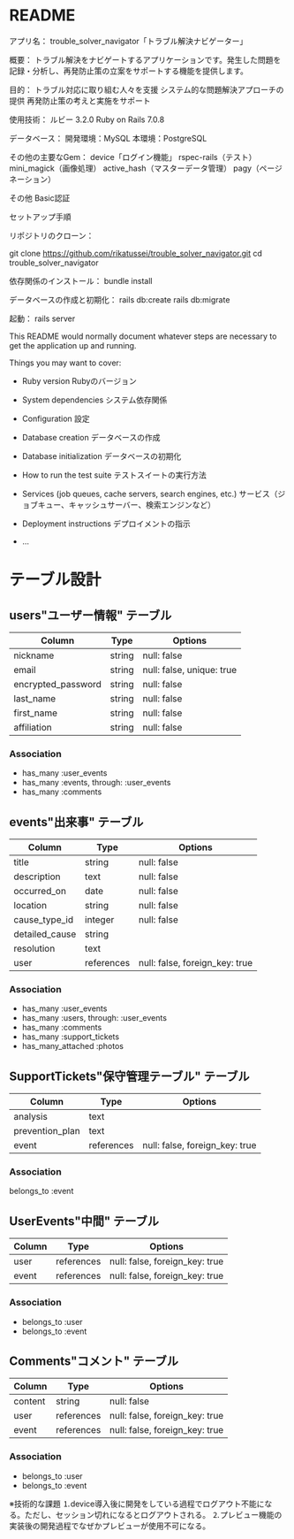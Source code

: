 # README

アプリ名：
trouble_solver_navigator「トラブル解決ナビゲーター」

概要：
トラブル解決をナビゲートするアプリケーションです。発生した問題を記録・分析し、再発防止策の立案をサポートする機能を提供します。

目的：
トラブル対応に取り組む人々を支援
システム的な問題解決アプローチの提供
再発防止策の考えと実施をサポート

使用技術：
ルビー 3.2.0
Ruby on Rails 7.0.8

データベース：
開発環境：MySQL
本環境：PostgreSQL

その他の主要なGem：
device「ログイン機能」
rspec-rails（テスト）
mini_magick（画像処理）
active_hash（マスターデータ管理）
pagy（ページネーション）

その他
Basic認証

セットアップ手順

リポジトリのクローン：

git clone https://github.com/rikatussei/trouble_solver_navigator.git
cd trouble_solver_navigator

依存関係のインストール：
bundle install

データベースの作成と初期化：
rails db:create
rails db:migrate

起動：
rails server


This README would normally document whatever steps are necessary to get the
application up and running.

Things you may want to cover:

* Ruby version
Rubyのバージョン

* System dependencies
システム依存関係

* Configuration
設定

* Database creation
データベースの作成

* Database initialization
データベースの初期化

* How to run the test suite
テストスイートの実行方法

* Services (job queues, cache servers, search engines, etc.)
サービス（ジョブキュー、キャッシュサーバー、検索エンジンなど）

* Deployment instructions
デプロイメントの指示

* ...


# テーブル設計

## users"ユーザー情報" テーブル

| Column             | Type   | Options                   |
| ------------------ | ------ | ------------------------- |
| nickname           | string | null: false               |
| email              | string | null: false, unique: true |
| encrypted_password | string | null: false               |
| last_name          | string | null: false               |
| first_name         | string | null: false               |
| affiliation        | string | null: false               |

### Association
- has_many :user_events
- has_many :events, through: :user_events
- has_many :comments 


## events"出来事" テーブル

| Column              | Type      | Options                        |
| ------------------- | --------- | ------------------------------ |
| title               | string    | null: false                    |
| description         | text      | null: false                    |
| occurred_on         | date      | null: false                    |
| location            | string    | null: false                    |
| cause_type_id       | integer   | null: false                    |
| detailed_cause      | string    |                                |
| resolution          | text      |                                |
| user                | references| null: false, foreign_key: true |

### Association
- has_many :user_events
- has_many :users, through: :user_events
- has_many :comments
- has_many :support_tickets
- has_many_attached :photos


## SupportTickets"保守管理テーブル" テーブル

| Column               | Type             | Options                        |
| -------------------- | ---------------- | ------------------------------ |
| analysis             | text             |                                |
| prevention_plan      | text             |                                |
| event                | references       | null: false, foreign_key: true |

### Association
belongs_to :event 


## UserEvents"中間" テーブル

| Column         | Type       | Options                        |
| -------------- | ---------- | ------------------------------ |
| user           | references | null: false, foreign_key: true |
| event          | references | null: false, foreign_key: true |

### Association
- belongs_to :user 
- belongs_to :event


## Comments"コメント" テーブル

| Column         | Type       | Options                        |
| -------------- | ---------- | ------------------------------ |
| content        | string     | null: false                    |
| user           | references | null: false, foreign_key: true |
| event          | references | null: false, foreign_key: true |

### Association
- belongs_to :user 
- belongs_to :event

※技術的な課題
⒈device導入後に開発をしている過程でログアウト不能になる。ただし、セッション切れになるとログアウトされる。
⒉プレビュー機能の実装後の開発過程でなぜかプレビューが使用不可になる。


